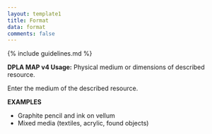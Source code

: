 ```yaml
---
layout: template1
title: Format
data: format
comments: false
---
```


{% include guidelines.md %}

**DPLA MAP v4 Usage:** Physical medium or dimensions of described resource.

Enter the medium of the described resource.

__EXAMPLES__
- Graphite pencil and ink on vellum
- Mixed media (textiles, acrylic, found objects)

